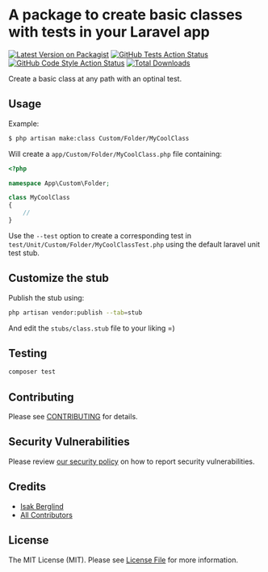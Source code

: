 # A package to create basic classes with tests in your Laravel app

[![Latest Version on Packagist](https://img.shields.io/packagist/v/iak/make-class.svg?style=flat-square)](https://packagist.org/packages/iak/make-class)
[![GitHub Tests Action Status](https://img.shields.io/github/workflow/status/iak/make-class/run-tests?label=tests)](https://github.com/iak/make-class/actions?query=workflow%3Arun-tests+branch%3Amain)
[![GitHub Code Style Action Status](https://img.shields.io/github/workflow/status/iak/make-class/Check%20&%20fix%20styling?label=code%20style)](https://github.com/iak/make-class/actions?query=workflow%3A"Check+%26+fix+styling"+branch%3Amain)
[![Total Downloads](https://img.shields.io/packagist/dt/iak/make-class.svg?style=flat-square)](https://packagist.org/packages/iak/make-class)

Create a basic class at any path with an optinal test.

## Usage

Example:

```bash
$ php artisan make:class Custom/Folder/MyCoolClass
```

Will create a ```app/Custom/Folder/MyCoolClass.php``` file containing:

```php
<?php

namespace App\Custom\Folder;

class MyCoolClass
{
    //
}
```

Use the ```--test``` option to create a corresponding test in ```test/Unit/Custom/Folder/MyCoolClassTest.php``` using the default laravel unit test stub.

## Customize the stub

Publish the stub using:

```bash
php artisan vendor:publish --tab=stub
```

And edit the ```stubs/class.stub``` file to your liking =) 

## Testing

```bash
composer test
```

## Contributing

Please see [CONTRIBUTING](.github/CONTRIBUTING.md) for details.

## Security Vulnerabilities

Please review [our security policy](../../security/policy) on how to report security vulnerabilities.

## Credits

- [Isak Berglind](https://github.com/iaK)
- [All Contributors](../../contributors)

## License

The MIT License (MIT). Please see [License File](LICENSE.md) for more information.
